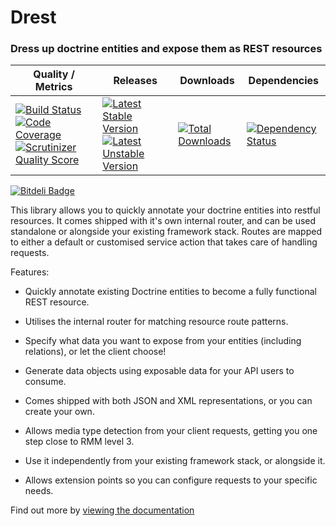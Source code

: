 Drest
=====

### Dress up doctrine entities and expose them as REST resources



| Quality / Metrics | Releases | Downloads | Dependencies |
| ----- | -------- | ------- | ------------- |
[![Build Status](https://scrutinizer-ci.com/g/leedavis81/drest/badges/build.png?b=master)](https://scrutinizer-ci.com/g/leedavis81/drest/build-status/master) [![Code Coverage](https://scrutinizer-ci.com/g/leedavis81/drest/badges/coverage.png?b=master)](https://scrutinizer-ci.com/g/leedavis81/drest/?branch=master) [![Scrutinizer Quality Score](https://scrutinizer-ci.com/g/leedavis81/drest/badges/quality-score.png?s=54655af2afbd263417c9e80a4d6ee9664083b5c5)](https://scrutinizer-ci.com/g/leedavis81/drest/) | [![Latest Stable Version](https://poser.pugx.org/leedavis81/drest/v/stable.png)](https://packagist.org/packages/leedavis81/drest) [![Latest Unstable Version](https://poser.pugx.org/leedavis81/drest/v/unstable.png)](https://packagist.org/packages/leedavis81/drest) | [![Total Downloads](https://poser.pugx.org/leedavis81/drest/downloads.png)](https://packagist.org/packages/leedavis81/drest)| [![Dependency Status](https://www.versioneye.com/user/projects/5194ec66296d610002000343/badge.png)](https://www.versioneye.com/user/projects/5194ec66296d610002000343) |


[![Bitdeli Badge](https://d2weczhvl823v0.cloudfront.net/leedavis81/drest/trend.png)](https://bitdeli.com/free "Bitdeli Badge")

This library allows you to quickly annotate your doctrine entities into restful resources. It comes shipped with it's own internal router, and can be used standalone or alongside your existing framework stack. Routes are mapped to either a default or customised service action that takes care of handling requests.

Features:

- Quickly annotate existing Doctrine entities to become a fully functional REST resource.

- Utilises the internal router for matching resource route patterns.

- Specify what data you want to expose from your entities (including relations), or let the client choose!

- Generate data objects using exposable data for your API users to consume.

- Comes shipped with both JSON and XML representations, or you can create your own.

- Allows media type detection from your client requests, getting you one step close to RMM level 3.

- Use it independently from your existing framework stack, or alongside it.

- Allows extension points so you can configure requests to your specific needs.

Find out more by [viewing the documentation](http://leedavis81.github.io/drest/)
